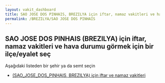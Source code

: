```yaml
---
layout: vakit_dashboard
title: SAO JOSE DOS PINHAIS, BREZILYA için iftar, namaz vakitleri ve hava durumu - ilçe/eyalet seç
permalink: /BREZILYA/SAO JOSE DOS PINHAIS
---
```


## SAO JOSE DOS PINHAIS (BREZILYA) için iftar, namaz vakitleri ve hava durumu  görmek için bir ilçe/eyalet seç

Aşağıdaki listeden bir şehir ya da semt seçin

* [ (SAO_JOSE_DOS_PINHAIS, BREZILYA) için iftar ve namaz vakitleri](/BREZILYA/SAO_JOSE_DOS_PINHAIS/)

<script type="text/javascript">
  var GLOBAL_COUNTRY = 'BREZILYA';
  var GLOBAL_CITY = 'SAO JOSE DOS PINHAIS';
  var GLOBAL_STATE = 'SAO JOSE DOS PINHAIS';
</script>
